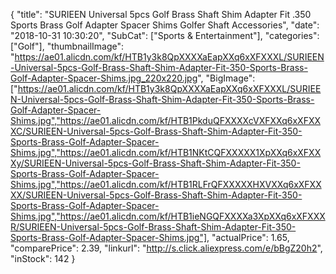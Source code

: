 {
	"title": "SURIEEN Universal 5pcs Golf Brass Shaft Shim Adapter Fit .350 Sports Brass Golf Adapter Spacer Shims Golfer Shaft Accessories",
	"date": "2018-10-31 10:30:20",
	"SubCat": ["Sports & Entertainment"],
	"categories": ["Golf"],
	"thumbnailImage": "https://ae01.alicdn.com/kf/HTB1y3k8QpXXXXaEapXXq6xXFXXXL/SURIEEN-Universal-5pcs-Golf-Brass-Shaft-Shim-Adapter-Fit-350-Sports-Brass-Golf-Adapter-Spacer-Shims.jpg_220x220.jpg",
	"BigImage": ["https://ae01.alicdn.com/kf/HTB1y3k8QpXXXXaEapXXq6xXFXXXL/SURIEEN-Universal-5pcs-Golf-Brass-Shaft-Shim-Adapter-Fit-350-Sports-Brass-Golf-Adapter-Spacer-Shims.jpg","https://ae01.alicdn.com/kf/HTB1PkduQFXXXXcVXFXXq6xXFXXXC/SURIEEN-Universal-5pcs-Golf-Brass-Shaft-Shim-Adapter-Fit-350-Sports-Brass-Golf-Adapter-Spacer-Shims.jpg","https://ae01.alicdn.com/kf/HTB1NKtCQFXXXXX1XpXXq6xXFXXXy/SURIEEN-Universal-5pcs-Golf-Brass-Shaft-Shim-Adapter-Fit-350-Sports-Brass-Golf-Adapter-Spacer-Shims.jpg","https://ae01.alicdn.com/kf/HTB1RLFrQFXXXXXHXVXXq6xXFXXXX/SURIEEN-Universal-5pcs-Golf-Brass-Shaft-Shim-Adapter-Fit-350-Sports-Brass-Golf-Adapter-Spacer-Shims.jpg","https://ae01.alicdn.com/kf/HTB1ieNGQFXXXXa3XpXXq6xXFXXXR/SURIEEN-Universal-5pcs-Golf-Brass-Shaft-Shim-Adapter-Fit-350-Sports-Brass-Golf-Adapter-Spacer-Shims.jpg"],
	"actualPrice": 1.65,
	"comparePrice": 2.39,
	"linkurl": "http://s.click.aliexpress.com/e/bBgZ20h2",
	"inStock": 142
}
